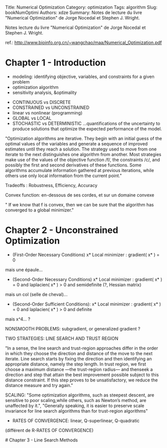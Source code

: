 Title: Numerical Optimization
Category: optimization
Tags: algorithm
Slug: bookNumOptimi
Authors: xdze
Summary: Notes de lecture du livre "Numerical Optimization" de Jorge Nocedal et Stephen J. Wright.

Notes lecture du livre "Numerical Optimization" de Jorge Nocedal et Stephen J. Wright.


ref.: http://www.bioinfo.org.cn/~wangchao/maa/Numerical_Optimization.pdf



# Chapter 1 - Introduction


- modeling: identifying objective, variables, and constraints for a given problem
- optimization algorithm
- sensitivity analysis, &optimality


* CONTINUOUS vs DISCRETE
* CONSTRAINED vs UNCONSTRAINED
* linear vs nonlinear (programming)
* GLOBAL vs LOCAL
* STOCHASTIC vs DETERMINISTIC
...quantifications of the uncertainty to produce solutions that optimize the expected performance of the model.


"Optimization algorithms are iterative. They begin with an initial guess of the optimal values of the variables and generate a sequence of improved estimates until they reach a solution. The strategy used to move from one iterate to the next distinguishes one algorithm from another. Most strategies make use of the values of the objective function /f/, the constraints /c/, and possibly the first and second derivatives of these functions. Some algorithms accumulate information gathered at previous iterations, while others use only local information from the current point."


Tradeoffs : Robustness, Efficiency, Accuracy


Convex function: en-dessous de ses cordes, et sur un domaine convexe

" If we know that f is convex, then we can be sure that the algorithm has converged to a global minimizer."



# Chapter 2  - Unconstrained Optimization

* (First-Order Necessary Conditions) x* Local minimizer : gradient( x* ) = 0

mais une épaule...

* (Second-Order Necessary Conditions) x* Local minimizer : gradient( x* ) = 0  and laplacien( x* ) > 0 and semidefinite (?, Hessian matrix)

mais un col (selle de cheval)...

* (Second-Order Sufficient Conditions):  x* Local minimizer : gradient( x* ) = 0  and laplacien( x* ) > 0 and definite

mais x^4... ?

NONSMOOTH PROBLEMS: subgradient, or generalized gradient ?


TWO STRATEGIES: LINE SEARCH AND TRUST REGION

"In a sense, the line search and trust-region approaches differ in the order in which they choose the direction and distance of the move to the next iterate. Line search starts by fixing the direction and then identifying an appropriate distance, namely the step length. In trust region, we first choose a maximum distance —the trust-region radius— and thenseek a direction and step that attain the best improvement possible subject to this distance constraint. If this step proves to be unsatisfactory, we reduce the distance measure and try again."


SCALING: "Some optimization algorithms, such as steepest descent, are sensitive to poor scaling,while others, such as Newton’s method, are unaffected by it.", "Generally speaking, it is easier to preserve scale invariance for line search algorithms than for trust-region algorithms"


- RATES OF CONVERGENCE: linear, Q-superlinear, Q-quadratic

(différent de R-RATES OF CONVERGENCE)


# Chapter 3 - Line Search Methods
